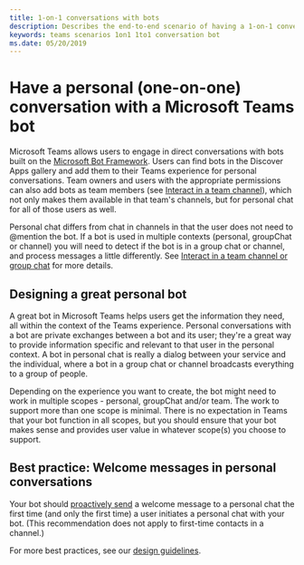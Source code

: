 ```yaml
---
title: 1-on-1 conversations with bots
description: Describes the end-to-end scenario of having a 1-on-1 conversation with a bot in Microsoft Teams
keywords: teams scenarios 1on1 1to1 conversation bot
ms.date: 05/20/2019
---
```

# Have a personal (one-on-one) conversation with a Microsoft Teams bot

Microsoft Teams allows users to engage in direct conversations with bots built on the [Microsoft Bot Framework](/azure/bot-service/?view=azure-bot-service-3.0). Users can find bots in the Discover Apps gallery and add them to their Teams experience for personal conversations. Team owners and users with the appropriate permissions can also add bots as team members (see [Interact in a team channel](~/concepts/bots/bot-conversations/bots-conv-channel.md)), which not only makes them available in that team's channels, but for personal chat for all of those users as well.

Personal chat differs from chat in channels in that the user does not need to @mention the bot. If a bot is used in multiple contexts (personal, groupChat or channel) you will need to detect if the bot is in a group chat or channel, and process messages a little differently. See [Interact in a team channel or group chat](~/concepts/bots/bot-conversations/bots-conv-proactive.md) for more details.

## Designing a great personal bot

A great bot in Microsoft Teams helps users get the information they need, all within the context of the Teams experience. Personal conversations with a bot are private exchanges between a bot and its user; they're a great way to provide information specific and relevant to that user in the personal context. A bot in personal chat is really a dialog between your service and the individual, where a bot in a group chat or channel broadcasts everything to a group of people.

Depending on the experience you want to create, the bot might need to work in multiple scopes - personal, groupChat and/or team. The work to support more than one scope is minimal. There is no expectation in Teams that your bot function in all scopes, but you should ensure that your bot makes sense and provides user value in whatever scope(s) you choose to support.

## Best practice: Welcome messages in personal conversations

Your bot should [proactively send](~/concepts/bots/bots-conversations/bots-conv-proactive.md) a welcome message to a personal chat the first time (and only the first time) a user initiates a personal chat with your bot. (This recommendation does not apply to first-time contacts in a channel.)

For more best practices, see our [design guidelines](~/resources/design/overview.md).
